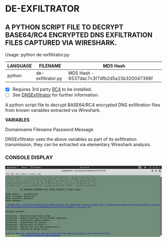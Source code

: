 # DE-EXFILTRATOR
## A PYTHON SCRIPT FILE TO DECRYPT BASE64/RC4 ENCRYPTED DNS EXFILTRATION FILES CAPTURED VIA WIRESHARK.

Usage: python de-exfiltrator.py

| LANGUAGE | FILENAME          | MD5 Hash                                    |
|------    |------             | -------                                     |
| python   | de-exfiltrator.py | MD5 Hash - 6537dac7c3f7dfb2d5a15b320047396f |

- [x] Requires 3rd party [RC4](https://pypi.org/project/arc4/) to be installed.
- [ ] See [DNSExfiltrator](https://github.com/Arno0x/DNSExfiltrator) for further information.

A python script file to decrypt BASE64/RC4 encrypted DNS exfiltration files from known variables extracted via Wireshark.

__VARIABLES__

Domainname
Filename
Password
Message

DNSExfiltrator uses the above variables as part of its exfiltration transmission, they can be extracted via elementary Wireshark analysis.

### CONSOLE DISPLAY
![Screenshot](picture1.png)
